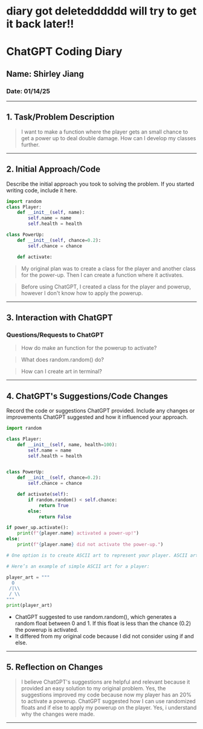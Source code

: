
# diary got deletedddddd will try to get it back later!!

# ChatGPT Coding Diary

## Name: Shirley Jiang

### Date: 01/14/25

---

## 1. **Task/Problem Description**

> I want to make a function where the player gets an small chance to get a power up to deal double damage. How can I develop my classes further.

---

## 2. **Initial Approach/Code**

Describe the initial approach you took to solving the problem. If you started writing code, include it here.

```python
import random
class Player:
    def __init__(self, name):
        self.name = name
        self.health = health

class PowerUp:
    def __init__(self, chance=0.2): 
        self.chance = chance

    def activate:

```

> My original plan was to create a class for the player and another class for the power-up. Then I can create a function where it activates. 

> Before using ChatGPT, I created a class for the player and powerup, however I don't know how to apply the powerup.

---

## 3. **Interaction with ChatGPT**

### Questions/Requests to ChatGPT
> How do make an function for the powerup to activate?

> What does random.random() do?

> How can I create art in terminal?

---

## 4. **ChatGPT's Suggestions/Code Changes**

Record the code or suggestions ChatGPT provided. Include any changes or improvements ChatGPT suggested and how it influenced your approach.

```python
import random

class Player:
    def __init__(self, name, health=100):
        self.name = name
        self.health = health


class PowerUp:
    def __init__(self, chance=0.2):
        self.chance = chance

    def activate(self):
        if random.random() < self.chance:
            return True
        else:
            return False

if power_up.activate():
    print(f"{player.name} activated a power-up!")
else:
    print(f"{player.name} did not activate the power-up.")
```

```python
# One option is to create ASCII art to represent your player. ASCII art uses characters (like letters, numbers, and symbols) to form pictures.

# Here’s an example of simple ASCII art for a player:

player_art = """
  O
 /|\\
 / \\
"""
print(player_art)
```

- ChatGPT suggested to use random.random(), which generates a random float between 0 and 1. If this float is less than the chance (0.2) the powerup is activated.
- It differed from my original code because I did not consider using if and else.

---

## 5. **Reflection on Changes**
> I believe ChatGPT's suggestions are helpful and relevant because it provided an easy solution to my original problem. Yes, the suggestions improved my code because now my player has an 20% to activate a powerup. ChatGPT suggested how I can use randomized floats and if else to apply my powerup on the player. Yes, i understand why the changes were made.

---
